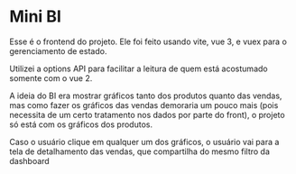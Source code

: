 # Mini BI

Esse é o frontend do projeto. Ele foi feito usando vite, vue 3, e vuex para o gerenciamento de estado.

Utilizei a options API para facilitar a leitura de quem está acostumado somente com o vue 2.

A ideia do BI era mostrar gráficos tanto dos produtos quanto das vendas, mas como fazer os gráficos das vendas demoraria um pouco mais (pois necessita de um certo tratamento nos dados por parte do front), o projeto só está com os gráficos dos produtos.

Caso o usuário clique em qualquer um dos gráficos, o usuário vai para a tela de detalhamento das vendas, que compartilha do mesmo filtro da dashboard
